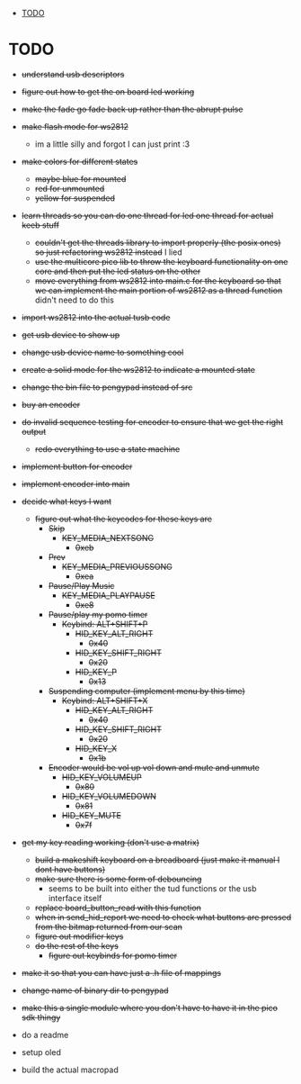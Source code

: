 <!--toc:start-->
- [TODO](#todo)
<!--toc:end-->

# TODO

- ~~understand usb descriptors~~
- ~~figure out how to get the on board led working~~
- ~~make the fade go fade back up rather than the abrupt pulse~~
- ~~make flash mode for ws2812~~
  - im a little silly and forgot I can just print :3
- ~~make colors for different states~~
  - ~~maybe blue for mounted~~
  - ~~red for unmounted~~
  - ~~yellow for suspended~~
- ~~learn threads so you can do one thread for led one thread for actual keeb stuff~~
  - ~~couldn't get the threads library to import properly (the posix ones) so just refactoring ws2812 instead~~ I lied
  - ~~use the multicore pico lib to throw the keyboard functionality on one core and then put the led status on the other~~
  - ~~move everything from ws2812 into main.c for the keyboard so that we can implement the main portion of ws2812 as a thread function~~ didn't need to do this
- ~~import ws2812 into the actual tusb code~~
- ~~get usb device to show up~~
- ~~change usb device name to something cool~~
- ~~create a solid mode for the ws2812 to indicate a mounted state~~
- ~~change the bin file to pengypad instead of src~~
- ~~buy an encoder~~
- ~~do invalid sequence testing for encoder to ensure that we get the right output~~ 
    - ~~redo everything to use a state machine~~
- ~~implement button for encoder~~
- ~~implement encoder into main~~
- ~~decide what keys I want~~
  - ~~figure out what the keycodes for these keys are~~
    - ~~Skip~~
      - ~~KEY_MEDIA_NEXTSONG~~
        - ~~0xeb~~
    - ~~Prev~~
      - ~~KEY_MEDIA_PREVIOUSSONG~~
        - ~~0xea~~
    - ~~Pause/Play Music~~
      - ~~KEY_MEDIA_PLAYPAUSE~~
        - ~~0xe8~~
    - ~~Pause/play my pomo timer~~
        - ~~Keybind: ALT+SHIFT+P~~
            - ~~HID_KEY_ALT_RIGHT~~ 
                - ~~0x40~~
            - ~~HID_KEY_SHIFT_RIGHT~~ 
                - ~~0x20~~
            - ~~HID_KEY_P~~
                - ~~0x13~~
    - ~~Suspending computer (implement menu by this time)~~
      - ~~Keybind: ALT+SHIFT+X~~
        - ~~HID_KEY_ALT_RIGHT~~ 
            - ~~0x40~~
        - ~~HID_KEY_SHIFT_RIGHT~~ 
            - ~~0x20~~
        - ~~HID_KEY_X~~ 
            - ~~0x1b~~
    - ~~Encoder would be vol up vol down and mute and unmute~~
      - ~~HID_KEY_VOLUMEUP~~
        - ~~0x80~~
      - ~~HID_KEY_VOLUMEDOWN~~  
        - ~~0x81~~
      - ~~HID_KEY_MUTE~~
        - ~~0x7f~~
- ~~get my key reading working (don't use a matrix)~~
  - ~~build a makeshift keyboard on a breadboard (just make it manual I dont have buttons)~~
  - ~~make sure there is some form of debouncing~~
    - seems to be built into either the tud functions or the usb interface itself
  - ~~replace board_button_read with this function~~
  - ~~when in send_hid_report we need to check what buttons are pressed from the bitmap returned from our scan~~
  - ~~figure out modifier keys~~
  - ~~do the rest of the keys~~
    - ~~figure out keybinds for pomo timer~~
- ~~make it so that you can have just a .h file of mappings~~ 
- ~~change name of binary dir to pengypad~~  
- ~~make this a single module where you don't have to have it in the pico sdk thingy~~ 


- do a readme 
- setup oled
- build the actual macropad
